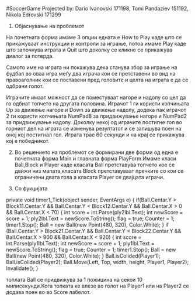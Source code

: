 #SoccerGame
Projected by: Dario Ivanovski 171198, Tomi Pandaziev 151192, Nikola Edrovski 171299
1.	Објаснување на проблемот
 
На почетната форма имаме 3 опции едната е How to Play каде што се прикажуваат инструкции и контроли за играње, потоа имаме Play каде што започнува играта и Quit што доколку се кликне се прикажува диалог за потврда. 
 

Самото име на играта ни покажува дека станува збор за играње на фудбал во оваа игра меѓу два играча кои се претставени во вид на правоаголник кои се поставени пред головите и целта на играта е да се одбрани голот. 
 
Играчите имаат можност да се поместуваат нагоре и надолу со цел да го одбиат топчето на другата половина. Играчот 1 ги користи копчињата Up за движење нагоре и Down за движење надолу, додека пак играчот 2 ги користи копчињата NumPad8 за придвижување нагоре и NumPad2 за придвижување надолу. Доколку некој од играчите постигне гол во горниот дел на играта се изменува резултатот и се запишува поен на оној кој постигнал гол. Играта трае 60 секунди и на крај се прикажува кој е победникот.
  


2.	Во решението на проблемот се формирани две форми од една е почетната форма Main и главната форма PlayForm.Имаме класи Ball,Block и Player каде класата Ball претставува топчето кое се движи низ мапата,класата Block претставуваат пречките со кои се ограничени двата гола а класата Player се двајцата играчи.

3.	Со фукцијата 


private void timer1_Tick(object sender, EventArgs e)
{
if(Ball.Centar.Y  > Block11.Centar.Y && Ball.Centar.Y  < Block12.Centar.Y && Ball.Centar.X > 0 && Ball.Centar.X < 70)
{
                    int score = int.Parse(ply2lbl.Text);
                    int newScore = score + 1;
                    ply2lbl.Text = newScore.ToString();
                    flag = true;
                    Counter = 1;
                    timer1.Stop();
                    Ball = new Ball(new Point(480, 320), Color.White);
            }
            if (Ball.Centar.Y > Block21.Centar.Y && Ball.Centar.Y < Block22.Centar.Y && Ball.Centar.X > 900 && Ball.Centar.X < 920)
            {
                int score = int.Parse(ply1lbl.Text);
                int newScore = score + 1;
                ply1lbl.Text = newScore.ToString();
                flag = true;
                Counter = 1;
                timer1.Stop();
                Ball = new Ball(new Point(480, 320), Color.White);
            }
            Ball.isColided(Player1);
            Ball.isColided(Player2);
            Ball.Move(Left, Top, width, height, Player1, Player2);
            Invalidate();
}
   
топлата Ball се придвижува за 1 пожицина на секои 10 милисекунди.Кога топката ке влезе во голот на Player1 или на Player2 се додава поен во во Score лабелот.
